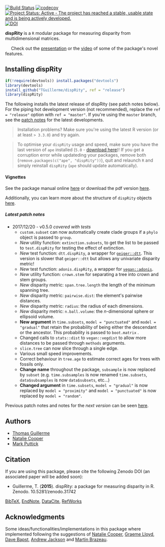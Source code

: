 [![Build Status](https://travis-ci.org/TGuillerme/dispRity.svg?branch=release)](https://travis-ci.org/TGuillerme/dispRity)
[![codecov](https://codecov.io/gh/TGuillerme/dispRity/branch/master/graph/badge.svg)](https://codecov.io/gh/TGuillerme/dispRity)
[![Project Status: Active - The project has reached a stable, usable state and is being actively developed.](http://www.repostatus.org/badges/latest/active.svg)](http://www.repostatus.org/#active)
[![DOI](https://zenodo.org/badge/DOI/10.5281/zenodo.846254.svg)](https://doi.org/10.5281/zenodo.846254)

**dispRity** is a `R` modular package for measuring disparity from multidimensional matrices.

<a href="https://figshare.com/articles/New_approaches_to_disparity-through-time_analysis/3437546"><img src="http://tguillerme.github.io/images/logo-FS.png" height="15" widht="15"/></a> 
Check out the [presentation](https://figshare.com/articles/New_approaches_to_disparity-through-time_analysis/3437546) or the [video](https://www.youtube.com/watch?v=ZzipKw8W8KQ) of some of the package's novel features.

## Installing dispRity
```r
if(!require(devtools)) install.packages("devtools")
library(devtools)
install_github("TGuillerme/dispRity", ref = "release")
library(dispRity)
```

The following installs the latest release of dispRity (see patch notes below). For the piping hot development version (not recommended), replace the `ref = "release"` option with `ref = "master"`.
If you're using the `master` branch, see the [patch notes](https://github.com/TGuillerme/dispRity/blob/master/patch_notes.md) for the latest developments.

> Installation problems? Make sure you're using the latest R version (or at least `> 3.3.0`) and try again.

> To optimise your `dispRity` usage and speed, make sure you have the last version of `ape` installed (`5.0` - [download here](https://cran.r-project.org/web/packages/ape/index.html))!
If you get a corruption error while updateding your packages, remove both (`remove.packages(c("ape", "dispRity"))`), quit and relaunch `R` and simply reinstall `dispRity` (`ape` should update automatically).

#### Vignettes

See the package manual online [here](https://rawgit.com/TGuillerme/dispRity/master/inst/gitbook/_book/index.html) or download the pdf version [here](https://github.com/TGuillerme/dispRity/raw/master/inst/gitbook/_book/dispRity_manual.pdf).

Additionally, you can learn more about the structure of `dispRity` objects [here](https://github.com/TGuillerme/dispRity/blob/master/disparity_object.md).

##### Latest patch notes
* 2017/12/20 - v0.5.0 *covered with tests*
  * `custom.subset` can now automatically create clade groups if a `phylo` object is passed to `group`.
  * *New* utility function: `extinction.subsets`, to get the list to be passed to `test.dispRity` for testing the effect of extinction.
  * *New* test function: `dtt.dispRity`, a wrapper for [`geiger::dtt`](https://github.com/mwpennell/geiger-v2). This version is slower that `geiger::dtt` but allows any univariate disparity metric!
  * *New* test function: `adonis.dispRity`, a wrapper for [`vegan::adonis`](https://github.com/vegandevs/vegan).
  * *New* utility function: `crown.stem` for separating a tree into crown and stem groups.
  * *New* disparity metric: `span.tree.length` the length of the minimum spanning tree.
  * *New* disparity metric: `pairwise.dist`: the element's pairwise distances.
  * *New* disparity metric: `radius`: the radius of each dimensions.
  * *New* disparity metric: `n.ball.volume`: the *n*-dimensional sphere or ellipsoid volume.
  * **New argument** in `time.subsets`, `model = "punctuated"` and `model = "gradual"` that retain the probability of being either the descendant or the ancestor. This probability is passed to `boot.matrix` .
  * Changed calls to `stats::dist` to `vegan::vegdist` to allow more distances to be passed through `methods` arguments.
  * `slice.tree` can now slice through a single edge.
  * Various small speed improvements.
  * Correct behaviour in `tree.age` to estimate correct ages for trees with fossils only.
  * **Change name** throughout the package, `subsample` is now replaced by `subset` (e.g. `time.subsamples` is now renamed `time.subsets`, `data$subsamples` is now `data$subsets`, etc...)
  * **Changed argument** in `time.subsets`, `model = "gradual"` is now replaced by `model = "proximity"` and `model = "punctuated"` is now replaced by `model = "random"`.
     
Previous patch notes and notes for the *next version* can be seen [here](https://github.com/TGuillerme/dispRity/blob/master/NEWS.md).

Authors
-------

* [Thomas Guillerme](http://tguillerme.github.io)
* [Natalie Cooper](http://nhcooper123.github.io)
* [Mark Puttick](https://puttickbiology.wordpress.com/)

Citation
-------
If you are using this package, please cite the following Zenodo DOI (an associated paper will be added soon):

* Guillerme, T. (**2015**). dispRity: a package for measuring disparity in R. Zenodo. 10.5281/zenodo.31742

 [BibTeX](https://zenodo.org/record/31742/export/hx), [EndNote](https://zenodo.org/record/31742/export/xe), [DataCite](https://zenodo.org/record/31742/export/dcite3), [RefWorks](https://zenodo.org/record/31742/export/xw)

Acknowledgments
-------
Some ideas/functionalities/implementations in this package where implemented following the suggestions of [Natalie Cooper](http://nhcooper123.github.io/), [Graeme Lloyd](http://www.graemetlloyd.com/), [Dave Bapst](https://github.com/dwbapst/), [Andrew Jackson](http://www.tcd.ie/Zoology/research/research/theoretical/andrewjackson.php) and [Martin Brazeau](http://www.imperial.ac.uk/people/m.brazeau).
